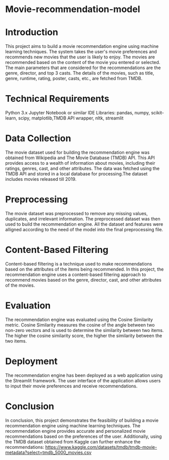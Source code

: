 ﻿# Movie-recommendation-model

# Introduction
This project aims to build a movie recommendation engine using machine learning techniques. The system takes the user's movie preferences and recommends new movies that the user is likely to enjoy. The movies are recommended based on the content of the movie you entered or selected. The main parameters that are considered for the recommendations are the genre, director, and top 3 casts. The details of the movies, such as title, genre, runtime, rating, poster, casts, etc., are fetched from TMDB.

# Technical Requirements
Python 3.x
Jupyter Notebook or similar IDE
Libraries: pandas, numpy, scikit-learn, scipy, matplotlib,TMDB API wrapper, nltk, streamlit

# Data Collection
The movie dataset used for building the recommendation engine was obtained from Wikipedia and The Movie Database (TMDB) API. This API provides access to a wealth of information about movies, including their ratings, genres, cast, and other attributes. The data was fetched using the TMDB API and stored in a local database for processing.The dataset includes movies released till 2019.


# Preprocessing
The movie dataset was preprocessed to remove any missing values, duplicates, and irrelevant information. The preprocessed dataset was then used to build the recommendation engine. All the dataset and features were alligned according to the need of the model into the final preprocessing file.

# Content-Based Filtering
Content-based filtering is a technique used to make recommendations based on the attributes of the items being recommended. In this project, the recommendation engine uses a content-based filtering approach to recommend movies based on the genre, director, cast, and other attributes of the movies.

# Evaluation
The recommendation engine was evaluated using the Cosine Similarity metric. Cosine Similarity measures the cosine of the angle between two non-zero vectors and is used to determine the similarity between two items. The higher the cosine similarity score, the higher the similarity between the two items.

# Deployment
The recommendation engine has been deployed as a web application using the Streamlit framework. The user interface of the application allows users to input their movie preferences and receive recommendations.

# Conclusion
In conclusion, this project demonstrates the feasibility of building a movie recommendation engine using machine learning techniques. The recommendation engine provides accurate and personalized movie recommendations based on the preferences of the user. Additionally, using the TMDB dataset obtained from Kaggle can further enhance the recommendations: https://www.kaggle.com/datasets/tmdb/tmdb-movie-metadata?select=tmdb_5000_movies.csv
